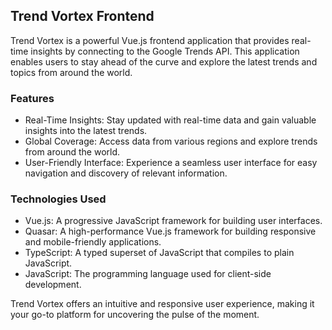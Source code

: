 ## Trend Vortex Frontend

Trend Vortex is a powerful Vue.js frontend application that provides real-time insights by connecting to the Google Trends API. This application enables users to stay ahead of the curve and explore the latest trends and topics from around the world.

### Features

- Real-Time Insights: Stay updated with real-time data and gain valuable insights into the latest trends.
- Global Coverage: Access data from various regions and explore trends from around the world.
- User-Friendly Interface: Experience a seamless user interface for easy navigation and discovery of relevant information.

### Technologies Used

- Vue.js: A progressive JavaScript framework for building user interfaces.
- Quasar: A high-performance Vue.js framework for building responsive and mobile-friendly applications.
- TypeScript: A typed superset of JavaScript that compiles to plain JavaScript.
- JavaScript: The programming language used for client-side development.

Trend Vortex offers an intuitive and responsive user experience, making it your go-to platform for uncovering the pulse of the moment.

